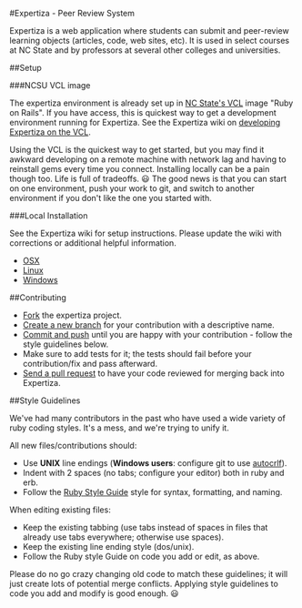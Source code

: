 #Expertiza - Peer Review System

Expertiza is a web application where students can submit and peer-review learning objects (articles, code, web sites, etc). It is used in select courses at NC State and by professors at several other colleges and universities.

##Setup

###NCSU VCL image

The expertiza environment is already set up in [NC State's VCL](https://vcl.ncsu.edu) image "Ruby on Rails".
If you have access, this is quickest way to get a development environment running for Expertiza.
See the Expertiza wiki on [developing Expertiza on the VCL](http://wikis.lib.ncsu.edu/index.php/Developing_Expertiza_on_the_VCL).

Using the VCL is the quickest way to get started, but you may find it awkward developing on a remote machine
with network lag and having to reinstall gems every time you connect. Installing locally can be a pain though too.
Life is full of tradeoffs. :smiley: The good news is that you can start on one environment, push your work to git,
and switch to another environment if you don't like the one you started with.

###Local Installation

See the Expertiza wiki for setup instructions. Please update the wiki with corrections or additional helpful information.

 * [OSX](http://wikis.lib.ncsu.edu/index.php/Creating_a_Mac_OS_X_Development_Environment_for_the_Expertiza_Application)
 * [Linux](http://wikis.lib.ncsu.edu/index.php/Creating_a_Linux_Development_Environment_for_the_Expertiza_Application)
 * [Windows](http://wikis.lib.ncsu.edu/index.php/Creating_a_Windows_Development_Environment_for_the_Expertiza_Application)

##Contributing

 * [Fork](http://help.github.com/fork-a-repo/) the expertiza project.
 * [Create a new branch](http://progit.org/book) for your contribution with a descriptive name.
 * [Commit and push](http://progit.org/book) until you are happy with your contribution - follow the style guidelines below.
 * Make sure to add tests for it; the tests should fail before your contribution/fix and pass afterward.
 * [Send a pull request](http://help.github.com/send-pull-requests) to have your code reviewed for merging back into Expertiza.

##Style Guidelines

We've had many contributors in the past who have used a wide variety of ruby coding styles. It's a mess, and we're trying to unify it.

All new files/contributions should:

 * Use **UNIX** line endings (**Windows users**: configure git to use [autocrlf](http://help.github.com/line-endings)).
 * Indent with 2 spaces (no tabs; configure your editor) both in ruby and erb.
 * Follow the [Ruby Style Guide](https://github.com/bbatsov/ruby-style-guide) style for syntax, formatting, and naming.

When editing existing files:

 * Keep the existing tabbing (use tabs instead of spaces in files that already use tabs everywhere; otherwise use spaces).
 * Keep the existing line ending style (dos/unix).
 * Follow the Ruby style Guide on code you add or edit, as above.

Please do no go crazy changing old code to match these guidelines; it will just create lots of potential merge conflicts.
Applying style guidelines to code you add and modify is good enough. :smiley:
